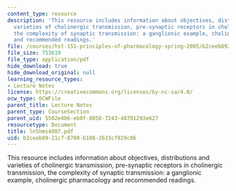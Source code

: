 ```yaml
---
content_type: resource
description: 'This resource includes information about objectives, distributions and
  varieties of cholinergic transmission, pre-synaptic receptors in cholinergic transmission,
  the complexity of synaptic transmission: a ganglionic example, cholinergic pharmacology
  and recommended readings.'
file: /courses/hst-151-principles-of-pharmacology-spring-2005/b2ceeb8921c78700b1082633cf929c06_ln5hms4087.pdf
file_size: 753619
file_type: application/pdf
hide_download: true
hide_download_original: null
learning_resource_types:
- Lecture Notes
license: https://creativecommons.org/licenses/by-nc-sa/4.0/
ocw_type: OCWFile
parent_title: Lecture Notes
parent_type: CourseSection
parent_uid: 5502e4b6-eb0f-8058-7243-48791293e627
resourcetype: Document
title: ln5hms4087.pdf
uid: b2ceeb89-21c7-8700-b108-2633cf929c06
---
```

This resource includes information about objectives, distributions and varieties of cholinergic transmission, pre-synaptic receptors in cholinergic transmission, the complexity of synaptic transmission: a ganglionic example, cholinergic pharmacology and recommended readings.